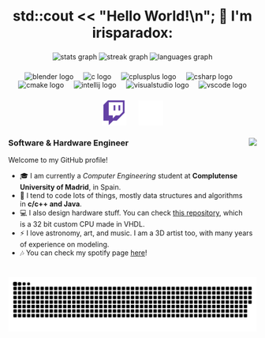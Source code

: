<h1 align="center">std::cout << "Hello World!\n"; 👋 I'm irisparadox:</h1>

###

<div align="center">
  <img src="https://github-readme-stats.vercel.app/api?username=irisparadox&theme=tokyonight&show_icons=true&hide_border=false&count_private=true" height="150" alt="stats graph"  />
  <img src="https://streak-stats.demolab.com?user=irisparadox&locale=en&mode=daily&theme=tokyonight&hide_border=false&border_radius=5" height="150" alt="streak graph"  />
  <img src="https://github-readme-stats.vercel.app/api/top-langs?username=irisparadox&locale=en&hide_title=false&layout=compact&card_width=320&langs_count=5&theme=tokyonight&hide_border=false" height="150" alt="languages graph"  />
</div>

###

<div align="center">
  <img src="https://cdn.jsdelivr.net/gh/devicons/devicon/icons/blender/blender-original.svg" height="30" alt="blender logo"  />
  <img width="12" />
  <img src="https://cdn.jsdelivr.net/gh/devicons/devicon/icons/c/c-original.svg" height="30" alt="c logo"  />
  <img width="12" />
  <img src="https://cdn.jsdelivr.net/gh/devicons/devicon/icons/cplusplus/cplusplus-original.svg" height="30" alt="cplusplus logo"  />
  <img width="12" />
  <img src="https://cdn.jsdelivr.net/gh/devicons/devicon/icons/csharp/csharp-original.svg" height="30" alt="csharp logo"  />
  <img width="12" />
  <img src="https://cdn.jsdelivr.net/gh/devicons/devicon/icons/cmake/cmake-original.svg" height="30" alt="cmake logo"  />
  <img width="12" />
  <img src="https://cdn.jsdelivr.net/gh/devicons/devicon/icons/intellij/intellij-original.svg" height="30" alt="intellij logo"  />
  <img width="12" />
  <img src="https://cdn.jsdelivr.net/gh/devicons/devicon/icons/visualstudio/visualstudio-plain.svg" height="30" alt="visualstudio logo"  />
  <img width="12" />
  <img src="https://cdn.jsdelivr.net/gh/devicons/devicon/icons/vscode/vscode-original.svg" height="30" alt="vscode logo"  />
</div>

###

<div align="center">
  <a href="https://twitch.com/irisparadox" target="_blank" style="text-decoration: none;">
    <img src="https://github.com/CLorant/readme-social-icons/blob/main/large/filled/twitch.svg" height="50" alt="twitch logo" />
  </a>
  &nbsp;&nbsp;&nbsp;&nbsp;
  <a href="https://twitter.com/irisparadox" target="_blank" style="text-decoration: none;">
    <img src="https://github.com/CLorant/readme-social-icons/blob/main/large/light/twitter-x.svg" height="50" alt="twitter logo" />
  </a>
</div>


###

<img align="right" height="150" src="https://imgur.com/LzVR9rG.gif"  />

### **Software & Hardware** Engineer

Welcome to my GitHub profile!
- 🎓 I am currently a _Computer Engineering_ student at **Complutense University of Madrid**, in Spain.
- 🌱 I tend to code lots of things, mostly data structures and algorithms in **c/c++ and Java**.
- 💻 I also design hardware stuff. You can check [this repository](https://github.com/irisparadox/BOPPBIPP3), which is a 32 bit custom CPU made in VHDL.
- ⚡ I love astronomy, art, and music. I am a 3D artist too, with many years of experience on modeling.
- 🎶 You can check my spotify page [here](https://open.spotify.com/artist/2Ubm853gnUsFHOgZxQoQxd)!

###

<br clear="both">

<img src="https://raw.githubusercontent.com/irisparadox/irisparadox/output/snake.svg" alt="Snake animation" />

###
